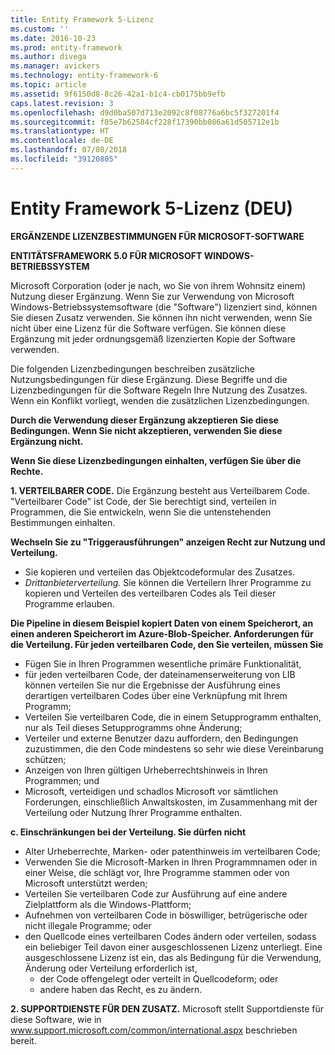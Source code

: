 ```yaml
---
title: Entity Framework 5-Lizenz
ms.custom: ''
ms.date: 2016-10-23
ms.prod: entity-framework
ms.author: divega
ms.manager: avickers
ms.technology: entity-framework-6
ms.topic: article
ms.assetid: 9f6150d8-8c26-42a1-b1c4-cb0175bb9efb
caps.latest.revision: 3
ms.openlocfilehash: d9d0ba507d713e2092c8f08776a6bc5f327201f4
ms.sourcegitcommit: f05e7b62584cf228f17390bb086a61d505712e1b
ms.translationtype: HT
ms.contentlocale: de-DE
ms.lasthandoff: 07/08/2018
ms.locfileid: "39120805"
---
```

# <a name="entity-framework-5-license-enu"></a>Entity Framework 5-Lizenz (DEU)
**ERGÄNZENDE LIZENZBESTIMMUNGEN FÜR MICROSOFT-SOFTWARE**

**ENTITÄTSFRAMEWORK 5.0 FÜR MICROSOFT WINDOWS-BETRIEBSSYSTEM**

Microsoft Corporation (oder je nach, wo Sie von ihrem Wohnsitz einem) Nutzung dieser Ergänzung. Wenn Sie zur Verwendung von Microsoft Windows-Betriebssystemsoftware (die "Software") lizenziert sind, können Sie diesen Zusatz verwenden. Sie können ihn nicht verwenden, wenn Sie nicht über eine Lizenz für die Software verfügen. Sie können diese Ergänzung mit jeder ordnungsgemäß lizenzierten Kopie der Software verwenden.

Die folgenden Lizenzbedingungen beschreiben zusätzliche Nutzungsbedingungen für diese Ergänzung. Diese Begriffe und die Lizenzbedingungen für die Software Regeln Ihre Nutzung des Zusatzes. Wenn ein Konflikt vorliegt, wenden die zusätzlichen Lizenzbedingungen.

**Durch die Verwendung dieser Ergänzung akzeptieren Sie diese Bedingungen. Wenn Sie nicht akzeptieren, verwenden Sie diese Ergänzung nicht.**

**Wenn Sie diese Lizenzbedingungen einhalten, verfügen Sie über die Rechte.**

**1. VERTEILBARER CODE.** Die Ergänzung besteht aus Verteilbarem Code. "Verteilbarer Code" ist Code, der Sie berechtigt sind, verteilen in Programmen, die Sie entwickeln, wenn Sie die untenstehenden Bestimmungen einhalten.

**Wechseln Sie zu "Triggerausführungen" anzeigen Recht zur Nutzung und Verteilung.**

-   Sie kopieren und verteilen das Objektcodeformular des Zusatzes.
-   *Drittanbieterverteilung.* Sie können die Verteilern Ihrer Programme zu kopieren und Verteilen des verteilbaren Codes als Teil dieser Programme erlauben.

**Die Pipeline in diesem Beispiel kopiert Daten von einem Speicherort, an einen anderen Speicherort im Azure-Blob-Speicher. Anforderungen für die Verteilung. Für jeden verteilbaren Code, den Sie verteilen, müssen Sie**

-   Fügen Sie in Ihren Programmen wesentliche primäre Funktionalität,
-   für jeden verteilbaren Code, der dateinamenserweiterung von LIB können verteilen Sie nur die Ergebnisse der Ausführung eines derartigen verteilbaren Codes über eine Verknüpfung mit Ihrem Programm;
-   Verteilen Sie verteilbaren Code, die in einem Setupprogramm enthalten, nur als Teil dieses Setupprogramms ohne Änderung;
-   Verteiler und externe Benutzer dazu auffordern, den Bedingungen zuzustimmen, die den Code mindestens so sehr wie diese Vereinbarung schützen;
-   Anzeigen von Ihren gültigen Urheberrechtshinweis in Ihren Programmen; und
-   Microsoft, verteidigen und schadlos Microsoft vor sämtlichen Forderungen, einschließlich Anwaltskosten, im Zusammenhang mit der Verteilung oder Nutzung Ihrer Programme enthalten.

**c. Einschränkungen bei der Verteilung. Sie dürfen nicht**

-   Alter Urheberrechte, Marken- oder patenthinweis im verteilbaren Code;
-   Verwenden Sie die Microsoft-Marken in Ihren Programmnamen oder in einer Weise, die schlägt vor, Ihre Programme stammen oder von Microsoft unterstützt werden;
-   Verteilen Sie verteilbaren Code zur Ausführung auf eine andere Zielplattform als die Windows-Plattform;
-   Aufnehmen von verteilbaren Code in böswilliger, betrügerische oder nicht illegale Programme; oder
-   den Quellcode eines verteilbaren Codes ändern oder verteilen, sodass ein beliebiger Teil davon einer ausgeschlossenen Lizenz unterliegt. Eine ausgeschlossene Lizenz ist ein, das als Bedingung für die Verwendung, Änderung oder Verteilung erforderlich ist,
    -   der Code offengelegt oder verteilt in Quellcodeform; oder
    -   andere haben das Recht, es zu ändern.

**2. SUPPORTDIENSTE FÜR DEN ZUSATZ.** Microsoft stellt Supportdienste für diese Software, wie in www.support.microsoft.com/common/international.aspx beschrieben bereit.

